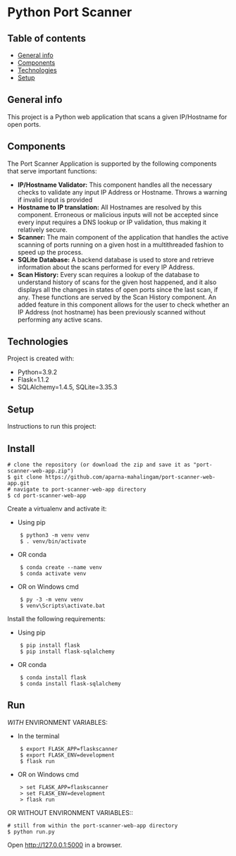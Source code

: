 Python Port Scanner
=====================

## Table of contents
* [General info](#general-info)
* [Components](#components)
* [Technologies](#technologies)
* [Setup](#setup)

## General info
This project is a Python web application that scans a given IP/Hostname for open ports.

## Components
The Port Scanner Application is supported by the following components that serve important functions:
- **IP/Hostname Validator:** This component handles all the necessary checks to validate any input IP Address or Hostname. Throws a warning if invalid input is provided
- **Hostname to IP translation:** All Hostnames are resolved by this component. Erroneous or malicious inputs will not be accepted since every input requires a DNS lookup or IP validation, thus making it relatively secure. 
- **Scanner:** The main component of the application that handles the active scanning of ports running on a given host in a multithreaded fashion to speed up the process.
- **SQLite Database:** A backend database is used to store and retrieve information about the scans performed for every IP Address.
- **Scan History:** Every scan requires a lookup of the database to understand history of scans for the given host happened, and it also displays all the changes in states of open ports since the last scan, if any. These functions are served by the Scan History component. An added feature in this component allows for the user to check whether an IP Address (not hostname) has been previously scanned without performing any active scans. 
	
## Technologies
Project is created with:
* Python=3.9.2
* Flask=1.1.2
* SQLAlchemy=1.4.5, SQLite=3.35.3
	
## Setup
Instructions to run this project:

Install
-------

    # clone the repository (or download the zip and save it as "port-scanner-web-app.zip")
    $ git clone https://github.com/aparna-mahalingam/port-scanner-web-app.git
    # navigate to port-scanner-web-app directory
    $ cd port-scanner-web-app

Create a virtualenv and activate it:

* Using pip
```
    $ python3 -m venv venv
    $ . venv/bin/activate
```
* OR conda
```
    $ conda create --name venv
    $ conda activate venv
```
* OR on Windows cmd
```
    $ py -3 -m venv venv
    $ venv\Scripts\activate.bat
```
Install the following requirements:

* Using pip
```
    $ pip install flask
    $ pip install flask-sqlalchemy
```
* OR conda
```
    $ conda install flask
    $ conda install flask-sqlalchemy
```
Run
---

_WITH_ ENVIRONMENT VARIABLES:

* In the terminal
```
    $ export FLASK_APP=flaskscanner
    $ export FLASK_ENV=development
    $ flask run
```
* OR on Windows cmd
```
    > set FLASK_APP=flaskscanner
    > set FLASK_ENV=development
    > flask run
```
OR WITHOUT ENVIRONMENT VARIABLES::

    # still from within the port-scanner-web-app directory
    $ python run.py
    

Open http://127.0.0.1:5000 in a browser.
